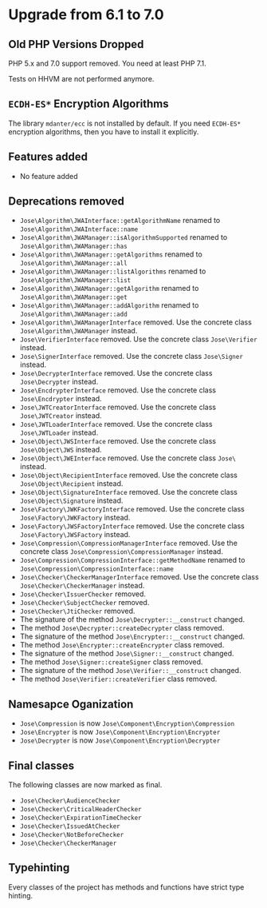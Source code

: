 # Upgrade from 6.1 to 7.0

## Old PHP Versions Dropped

PHP 5.x and 7.0 support removed.
You need at least PHP 7.1.

Tests on HHVM are not performed anymore.

## `ECDH-ES*` Encryption Algorithms

The library `mdanter/ecc` is not installed by default.
If you need `ECDH-ES*` encryption algorithms, then you have to install it explicitly. 

## Features added

* No feature added

## Deprecations removed

* `Jose\Algorithm\JWAInterface::getAlgorithmName` renamed to `Jose\Algorithm\JWAInterface::name`
* `Jose\Algorithm\JWAManager::isAlgorithmSupported` renamed to `Jose\Algorithm\JWAManager::has`
* `Jose\Algorithm\JWAManager::getAlgorithms` renamed to `Jose\Algorithm\JWAManager::all`
* `Jose\Algorithm\JWAManager::listAlgorithms` renamed to `Jose\Algorithm\JWAManager::list`
* `Jose\Algorithm\JWAManager::getAlgorithm` renamed to `Jose\Algorithm\JWAManager::get`
* `Jose\Algorithm\JWAManager::addAlgorithm` renamed to `Jose\Algorithm\JWAManager::add`
* `Jose\Algorithm\JWAManagerInterface` removed. Use the concrete class `Jose\Algorithm\JWAManager` instead.
* `Jose\VerifierInterface` removed. Use the concrete class `Jose\Verifier` instead.
* `Jose\SignerInterface` removed. Use the concrete class `Jose\Signer` instead.
* `Jose\DecrypterInterface` removed. Use the concrete class `Jose\Decrypter` instead.
* `Jose\EncdrypterInterface` removed. Use the concrete class `Jose\Encdrypter` instead.
* `Jose\JWTCreatorInterface` removed. Use the concrete class `Jose\JWTCreator` instead.
* `Jose\JWTLoaderInterface` removed. Use the concrete class `Jose\JWTLoader` instead.
* `Jose\Object\JWSInterface` removed. Use the concrete class `Jose\Object\JWS` instead.
* `Jose\Object\JWEInterface` removed. Use the concrete class `Jose\` instead.
* `Jose\Object\RecipientInterface` removed. Use the concrete class `Jose\Object\Recipient` instead.
* `Jose\Object\SignatureInterface` removed. Use the concrete class `Jose\Object\Signature` instead.
* `Jose\Factory\JWKFactoryInterface` removed. Use the concrete class `Jose\Factory\JWKFactory` instead.
* `Jose\Factory\JWSFactoryInterface` removed. Use the concrete class `Jose\Factory\JWSFactory` instead.
* `Jose\Compression\CompressionManagerInterface` removed. Use the concrete class `Jose\Compression\CompressionManager` instead.
* `Jose\Compression\CompressionInterface::getMethodName` renamed to `Jose\Compression\CompressionInterface::name`
* `Jose\Checker\CheckerManagerInterface` removed. Use the concrete class `Jose\Checker\CheckerManager` instead.
* `Jose\Checker\IssuerChecker` removed.
* `Jose\Checker\SubjectChecker` removed.
* `Jose\Checker\JtiChecker` removed.
* The signature of the method `Jose\Decrypter::__construct` changed.
* The method `Jose\Decrypter::createDecrypter` class removed.
* The signature of the method `Jose\Encrypter::__construct` changed.
* The method `Jose\Encrypter::createEncrypter` class removed.
* The signature of the method `Jose\Signer::__construct` changed.
* The method `Jose\Signer::createSigner` class removed.
* The signature of the method `Jose\Verifier::__construct` changed.
* The method `Jose\Verifier::createVerifier` class removed.

## Namesapce Oganization

* `Jose\Compression` is now `Jose\Component\Encryption\Compression`
* `Jose\Encrypter` is now `Jose\Component\Encryption\Encrypter`
* `Jose\Decrypter` is now `Jose\Component\Encryption\Decrypter`

## Final classes

The following classes are now marked as final.

* `Jose\Checker\AudienceChecker`
* `Jose\Checker\CriticalHeaderChecker`
* `Jose\Checker\ExpirationTimeChecker`
* `Jose\Checker\IssuedAtChecker`
* `Jose\Checker\NotBeforeChecker`
* `Jose\Checker\CheckerManager`

## Typehinting

Every classes of the project has methods and functions have strict type hinting. 
